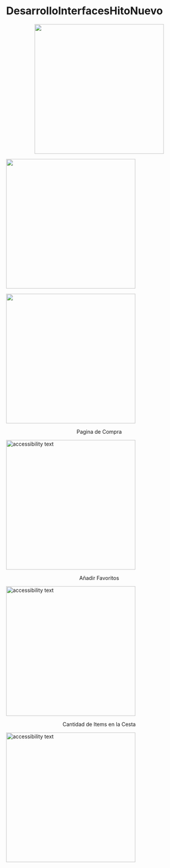 # DesarrolloInterfacesHitoNuevo

<p align="center">
  <img src="https://github.com/AlvaroHH2/DesarrolloInterfacesHitoNuevo/blob/main/src/assets/github/Tab1.jpg" width="350" >
  <p>
 <img src="https://github.com/AlvaroHH2/DesarrolloInterfacesHitoNuevo/blob/main/src/assets/github/favoritos.jpg" width="350" >
    </p>
   <img src="https://github.com/AlvaroHH2/DesarrolloInterfacesHitoNuevo/blob/main/src/assets/github/sEGUNDAIMG.jpg" width="350" >

  <p  align="center">Pagina de Compra </p>
  <img src="https://github.com/AlvaroHH2/DesarrolloInterfacesHitoNuevo/blob/main/src/assets/github/PaginaCompra.gif" align="center" width="350" alt="accessibility text">
   <p  align="center">Añadir Favoritos </p>
  <img src="https://github.com/AlvaroHH2/DesarrolloInterfacesHitoNuevo/blob/main/src/assets/github/favoritos.gif" width="350" alt="accessibility text">
   <p  align="center">Cantidad de Items en la Cesta </p>
  <img src="https://github.com/AlvaroHH2/DesarrolloInterfacesHitoNuevo/blob/main/src/assets/github/items.gif" width="350" alt="accessibility text">
</p>
